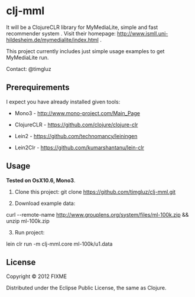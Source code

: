 # clj-mml

It will be a ClojureCLR library for MyMediaLite, simple and fast recommender system . 
Visit their homepage: http://www.ismll.uni-hildesheim.de/mymedialite/index.html .


This project currently includes just  simple usage examples to get MyMediaLite run.


Contact: @timgluz


## Prerequirements

I expect you have already installed given tools:

  * Mono3 - http://www.mono-project.com/Main_Page

  * ClojureCLR - https://github.com/clojure/clojure-clr

  * Lein2 - https://github.com/technomancy/leiningen

  * Lein2Clr - https://github.com/kumarshantanu/lein-clr



## Usage

**Tested on OsX10.6, Mono3**. 

1. Clone this project:
  git clone https://github.com/timgluz/clj-mml.git

2. Download example data: 
  
  curl --remote-name http://www.grouplens.org/system/files/ml-100k.zip && unzip ml-100k.zip

3. Run project:

  lein clr run -m clj-mml.core ml-100k/u1.data



## License

Copyright © 2012 FIXME

Distributed under the Eclipse Public License, the same as Clojure.